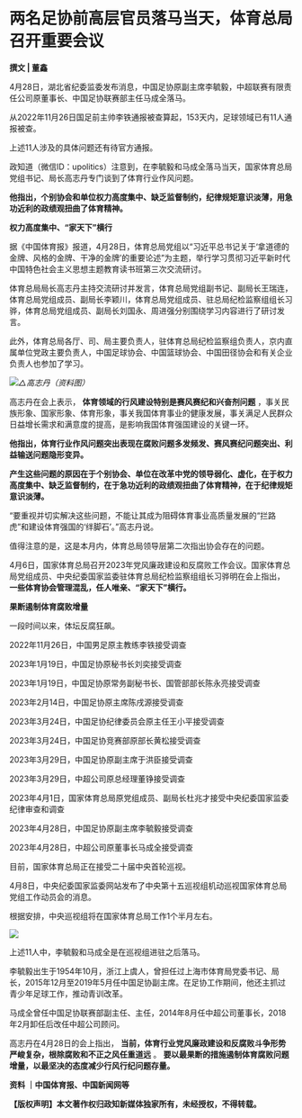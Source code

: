 # 两名足协前高层官员落马当天，体育总局召开重要会议

**撰文 | 董鑫**

4月28日，湖北省纪委监委发布消息，中国足协原副主席李毓毅，中超联赛有限责任公司原董事长、中国足协联赛部主任马成全落马。

从2022年11月26日国足前主帅李铁通报被查算起，153天内，足球领域已有11人通报被查。

上述11人涉及的具体问题还有待官方通报。

政知道（微信ID：upolitics）注意到，在李毓毅和马成全落马当天，国家体育总局党组书记、局长高志丹专门谈到了体育行业作风问题。

**他指出，个别协会和单位权力高度集中、缺乏监督制约，纪律规矩意识淡薄，用急功近利的政绩观扭曲了体育精神。**

**权力高度集中、“家天下”横行**

据《中国体育报》报道，4月28日，体育总局党组以“习近平总书记关于‘拿道德的金牌、风格的金牌、干净的金牌’的重要论述”为主题，举行学习贯彻习近平新时代中国特色社会主义思想主题教育读书班第三次交流研讨。

体育总局局长高志丹主持交流研讨并发言，体育总局党组副书记、副局长王瑞连，体育总局党组成员、副局长李颖川，体育总局党组成员、驻总局纪检监察组组长习骅，体育总局党组成员、副局长刘国永、周进强分别围绕学习内容进行了研讨发言。

此外，体育总局各厅、司、局主要负责人，驻体育总局纪检监察组负责人，京内直属单位党政主要负责人，中国足球协会、中国篮球协会、中国田径协会和有关企业负责人也参加了学习。

![](https://inews.gtimg.com/news_bt/OYRWe2IVHC1lKxWbGbRvXtSwoNe_A2kdDDYfdLZzZz0j0AA/1000)_△高志丹（资料图）_

高志丹在会上表示， **体育领域的行风建设特别是赛风赛纪和兴奋剂问题**
，事关民族形象、国家形象、体育形象，事关我国体育事业的健康发展，事关满足人民群众日益增长需求和满意度的提高，是影响我国体育强国建设的关键一环。

**他指出，体育行业作风问题突出表现在腐败问题多发频发、赛风赛纪问题突出、利益输送问题隐形变异。**

**产生这些问题的原因在于个别协会、单位在改革中党的领导弱化、虚化，在于权力高度集中、缺乏监督制约，在于急功近利的政绩观扭曲了体育精神，在于纪律规矩意识淡薄。**

“要重视并切实解决这些问题，不能让其成为阻碍体育事业高质量发展的“拦路虎”和建设体育强国的‘绊脚石’。”高志丹说。

值得注意的是，这是本月内，体育总局领导层第二次指出协会存在的问题。

4月6日，国家体育总局召开2023年党风廉政建设和反腐败工作会议。国家体育总局党组成员、中央纪委国家监委驻体育总局纪检监察组组长习骅明在会上指出，
**一些体育协会管理混乱，任人唯亲、“家天下”横行。**

**果断遏制体育腐败增量**

一段时间以来，体坛反腐狂飙。

2022年11月26日，中国男足原主教练李铁接受调查

2023年1月19日，中国足协原秘书长刘奕接受调查

2023年1月19日，中国足协原常务副秘书长、国管部部长陈永亮接受调查

2023年2月14日，中国足协原主席陈戌源接受调查

2023年3月24日，中国足协纪律委员会原主任王小平接受调查

2023年3月24日，中国足协竞赛部原部长黄松接受调查

2023年3月29日，中国足协原副主席于洪臣接受调查

2023年3月29日，中超公司原总经理董铮接受调查

2023年4月1日，国家体育总局原党组成员、副局长杜兆才接受中央纪委国家监委纪律审查和调查

2023年4月28日，中国足协原副主席李毓毅接受调查

2023年4月28日，中超公司原董事长马成全接受调查

目前，国家体育总局正在接受二十届中央首轮巡视。

4月8日，中央纪委国家监委网站发布了中央第十五巡视组机动巡视国家体育总局党组工作动员会的消息。

根据安排，中央巡视组将在国家体育总局工作1个半月左右。

![](https://inews.gtimg.com/news_bt/O3OuC3LLGYBJ8RsPEgb7JhzILbzD3OEsiU80zVBJLRf94AA/1000)

上述11人中，李毓毅和马成全是在巡视组进驻之后落马。

李毓毅出生于1954年10月，浙江上虞人，曾担任过上海市体育局党委书记、局长，2015年12月至2019年5月任中国足协副主席。在足协工作期间，他还主抓过青少年足球工作，推动青训改革。

马成全曾任中国足协联赛部副主任、主任，2014年8月任中超公司董事长，2018年2月卸任后改任中超公司顾问。

高志丹在4月28日的会上指出， **当前，体育行业党风廉政建设和反腐败斗争形势严峻复杂，根除腐败和不正之风任重道远** 。
**要以最果断的措施遏制体育腐败问题增量，以最坚决的态度减少行风行纪问题存量。**

**资料 ｜中国体育报、中国新闻网等**

**【版权声明】本文著作权归政知新媒体独家所有，未经授权，不得转载。**

